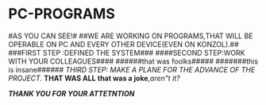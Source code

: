 # PC-PROGRAMS
#AS YOU CAN SEE!#
##WE ARE WORKING ON PROGRAMS,THAT WILL BE OPERABLE ON PC AND EVERY OTHER DEVICE(EVEN ON KONZOL).##
###FIRST STEP :DEFINED THE SYSTEM###
####SECOND STEP:WORK WITH YOUR COLLEAGUES####
######that was foolks#####
#######this is insane######
_THIRD STEP: MAKE A PLANE FOR THE ADVANCE OF THE PROJECT._
**THAT WAS ALL**
**that was a joke**,_aren"t it?_


**_THANK YOU FOR YOUR ATTETNTION_**
